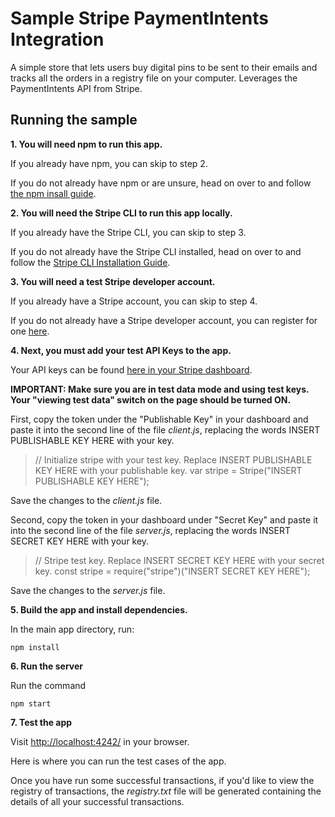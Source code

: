 # Sample Stripe PaymentIntents Integration

A simple store that lets users buy digital pins to be sent to their emails and tracks all the orders in a registry file on your computer.
Leverages the PaymentIntents API from Stripe.

## Running the sample

**1. You will need npm to run this app.**

If you already have npm, you can skip to step 2.

If you do not already have npm or are unsure, head on over to and follow [the npm insall guide](https://www.npmjs.com/get-npm).

**2. You will need the Stripe CLI to run this app locally.**

If you already have the Stripe CLI, you can skip to step 3.

If you do not already have the Stripe CLI installed, head on over to and follow the [Stripe CLI Installation Guide](https://stripe.com/docs/stripe-cli).

**3. You will need a test Stripe developer account.**

If you already have a Stripe account, you can skip to step 4.

If you do not already have a Stripe developer account, you can register for one [here](https://dashboard.stripe.com/register).

**4. Next, you must add your test API Keys to the app.**

Your API keys can be found [here in your Stripe dashboard](https://dashboard.stripe.com/apikeys).

**IMPORTANT: Make sure you are in test data mode and using test keys. Your "viewing test data" switch on the page should be turned ON.**

First, copy the token under the "Publishable Key" in your dashboard and paste it into the second line of the file *client.js*, replacing the words INSERT PUBLISHABLE KEY HERE with your key.

> // Initialize stripe with your test key. Replace INSERT PUBLISHABLE KEY HERE with your publishable key.
> var stripe = Stripe("INSERT PUBLISHABLE KEY HERE");


Save the changes to the *client.js* file.

Second, copy the token in your dashboard under "Secret Key" and paste it into the second line of the file *server.js*, replacing the words INSERT SECRET KEY HERE with your key.


> // Stripe test key. Replace INSERT SECRET KEY HERE with your secret key.
> const stripe = require("stripe")("INSERT SECRET KEY HERE");

Save the changes to the *server.js* file.

**5. Build the app and install dependencies.**

In the main app directory, run:

```
npm install
```

**6. Run the server**

Run the command

```
npm start
```

**7. Test the app**

Visit [http://localhost:4242/](http://localhost:4242/) in your browser.

Here is where you can run the test cases of the app.

Once you have run some successful transactions, if you'd like to view the registry of transactions, the *registry.txt* file will be generated containing the details of all your successful transactions.	
